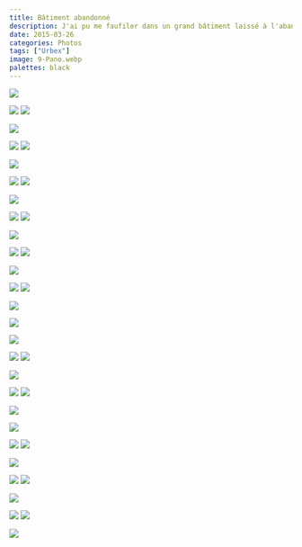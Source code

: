 ```yaml
---
title: Bâtiment abandonné
description: J'ai pu me faufiler dans un grand bâtiment laissé à l'abandon. Chaque étage était teinté d'une ambiance différente.
date: 2015-03-26
categories: Photos
tags: ["Urbex"]
image: 9-Pano.webp
palettes: black
---
```


![](1-Pano.webp)

![](2.webp) ![](3.webp)

![](30-Pano.webp)

![](4.webp) ![](5.webp)

![](6-Pano.webp)

![](7.webp) ![](8.webp)

![](9-Pano.webp)

![](91.webp) ![](92.webp)

![](93-Pano.webp)

![](94.webp) ![](95.webp)

![](96-Pano.webp)

![](97.webp) ![](98.webp)

![](99-Pano.webp)

![](991-Pano.webp)

![](992-Pano.webp)

![](993.webp) ![](994.webp)

![](995-Pano.webp)

![](996.webp) ![](997.webp)

![](998-Pano.webp)

![](999-Pano.webp)

![](9991.webp) ![](9992.webp)

![](9993-Pano.webp)

![](9994.webp) ![](9995.webp)

![](9996-Pano.webp)

![](9997.webp) ![](9998.webp)

![](9999-Pano.webp)
